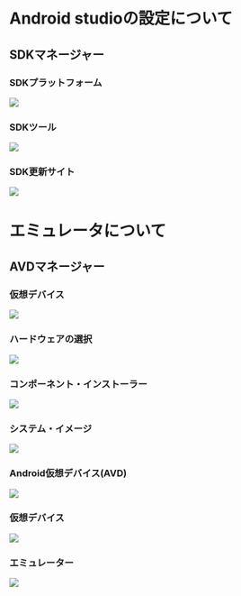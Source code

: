 # Android studioの設定について
## SDKマネージャー
### SDKプラットフォーム
![](./img/1.bmp)

### SDKツール
![](./img/2.bmp)

### SDK更新サイト
![](./img/3.bmp)

# エミュレータについて
## AVDマネージャー
### 仮想デバイス
![](./img/4.bmp)

### ハードウェアの選択
![](./img/5.bmp)

### コンポーネント・インストーラー
![](./img/6.bmp)

### システム・イメージ
![](./img/7.bmp)

### Android仮想デバイス(AVD)
![](./img/8.bmp)

### 仮想デバイス
![](./img/9.bmp)

### エミュレーター
![](./img/10.bmp)

